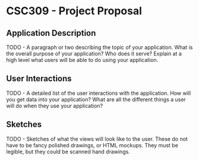 CSC309 - Project Proposal
=========================

Application Description
-----------------------

TODO - A paragraph or two describing the topic of your application. What is the
overall purpose of your application? Who does it serve? Explain at a high level
what users will be able to do using your application.

User Interactions
-----------------

TODO - A detailed list of the user interactions with the application. How will
you get data into your application? What are all the different things a user
will do when they use your application?

Sketches
--------

TODO - Sketches of what the views will look like to the user. These do not have
to be fancy polished drawings, or HTML mockups. They must be legible, but they
could be scanned hand drawings.

